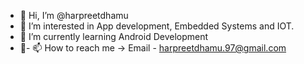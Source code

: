 - 👋 Hi, I’m @harpreetdhamu
- 👀 I’m interested in App development, Embedded Systems and IOT.
- 🌱 I’m currently learning Android Development
- 💞- 📫 How to reach me ->
      Email - harpreetdhamu.97@gmail.com

<!---
harpreetdhamu/harpreetdhamu is a ✨ special ✨ repository because its `README.md` (this file) appears on your GitHub profile.
You can click the Preview link to take a look at your changes.
--->
